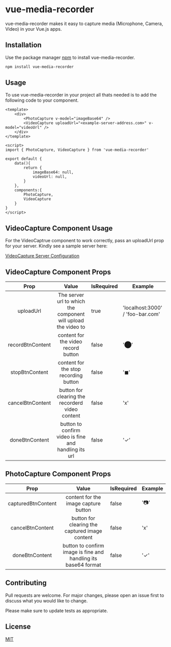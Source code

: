 # vue-media-recorder

vue-media-recorder makes it easy to capture media (Microphone, Camera, Video) in your Vue.js apps.


## Installation

Use the package manager [npm](https://nodejs.org) to install vue-media-recorder.

```bash
npm install vue-media-recorder
```

## Usage

To use vue-media-recorder in your project all thats needed is to add the following code to your component.

```
<template>
    <div>
        <PhotoCapture v-model="imageBase64" />
        <VideoCapture uploadUrl="<example-server-address.com>" v-model="videoUrl" />
    </div>
</template>

<script>
import { PhotoCapture, VideoCapture } from 'vue-media-recorder'

export default {
    data(){
        return {
            imageBase64: null,
            videoUrl: null,
        }
    },
    components:{
        PhotoCapture,
        VideoCapture
    }
}
</script>
```

## VideoCapture Component Usage

For the VideoCaptrue component to work correctly, pass an uploadUrl prop 
 for your server.
Kindly see a sample server here:

[VideoCapture Server Configuration](https://github.com/vyaron/misterRecorder)


## VideoCapture Component Props
|       Prop       |                             Value                              | IsRequired | Example                          |
|:----------------:|:--------------------------------------------------------------:|------------|----------------------------------|
|    uploadUrl     | The server url to which the component will upload the video to | true       | 'localhost:3000' / 'foo-bar.com' |
| recordBtnContent |              content for the video record button               | false      | '⬤'                              |
|  stopBtnContent  |             content for the stop recording button              | false      | '◼'                              |
| cancelBtnContent |        button for clearing the recorderd video content         | false      | 'ⅹ'                              |
|  doneBtnContent  |      button to confirm video is fine and handling its url      | false      | '✓'                              |


## PhotoCapture Component Props
|        Prop        |                             Value                              | IsRequired | Example |
|:------------------:|:--------------------------------------------------------------:|------------|---------|
| capturedBtnContent |              content for the image capture button              | false      | '📷'    |
|  cancelBtnContent  |         button for clearing the captured image content         | false      | 'ⅹ'     |
|   doneBtnContent   | button to confirm image is fine and handling its base64 format | false      | '✓'     |



## Contributing
Pull requests are welcome. For major changes, please open an issue first to discuss what you would like to change.

Please make sure to update tests as appropriate.

## License
[MIT](https://choosealicense.com/licenses/mit/)